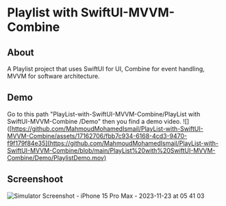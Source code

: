 # Playlist with SwiftUI-MVVM-Combine
## About
A Playlist project that uses SwiftUI for UI, Combine for event handling, MVVM for software architecture.
## Demo
Go to this path "PlayList-with-SwiftUI-MVVM-Combine/PlayList with SwiftUI-MVVM-Combine
/Demo" then you find a demo video.
![]([https://github.com/MahmoudMohamedIsmail/PlayList-with-SwiftUI-MVVM-Combine/assets/17162706/fbb7c934-6168-4cd3-9470-f9f179f84e35](https://github.com/MahmoudMohamedIsmail/PlayList-with-SwiftUI-MVVM-Combine/blob/main/PlayList%20with%20SwiftUI-MVVM-Combine/Demo/PlaylistDemo.mov)
## Screenshoot
![Simulator Screenshot - iPhone 15 Pro Max - 2023-11-23 at 05 41 03](https://github.com/MahmoudMohamedIsmail/PlayList-with-SwiftUI-MVVM-Combine/assets/17162706/fbb7c934-6168-4cd3-9470-f9f179f84e35)



